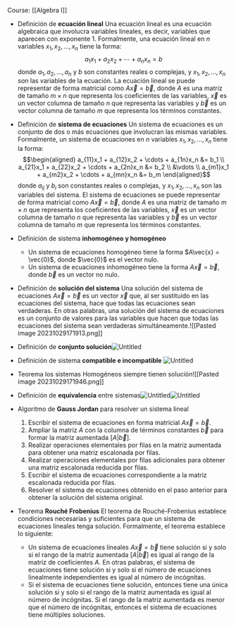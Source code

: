 Course: [[Algebra I]]

- Definición de **ecuación lineal**
    Una ecuación lineal es una ecuación algebraica que involucra variables lineales, es decir, variables que aparecen con exponente 1. Formalmente, una ecuación lineal en $n$ variables $x_1, x_2, \ldots, x_n$ tiene la forma:$$a_1 x_1 + a_2 x_2 + \cdots + a_n x_n = b$$donde $a_1, a_2, \ldots, a_n$ y $b$ son constantes reales o complejas, y $x_1, x_2, \ldots, x_n$ son las variables de la ecuación.
    La ecuación lineal se puede representar de forma matricial como $A\vec{x} = \vec{b}$, donde $A$ es una matriz de tamaño $m \times n$ que representa los coeficientes de las variables, $\vec{x}$ es un vector columna de tamaño $n$ que representa las variables y $\vec{b}$ es un vector columna de tamaño $m$ que representa los términos constantes.

- Definición de **sistema de ecuaciones**
	Un sistema de ecuaciones es un conjunto de dos o más ecuaciones que involucran las mismas variables. Formalmente, un sistema de ecuaciones en $n$ variables $x_1, x_2, \ldots, x_n$ tiene la forma:$$\begin{aligned} a_{11}x_1 + a_{12}x_2 + \cdots + a_{1n}x_n &= b_1 \\ a_{21}x_1 + a_{22}x_2 + \cdots + a_{2n}x_n &= b_2 \\ &\vdots \\ a_{m1}x_1 + a_{m2}x_2 + \cdots + a_{mn}x_n &= b_m \end{aligned}$$donde $a_{ij}$ y $b_i$ son constantes reales o complejas, y $x_1, x_2, \ldots, x_n$ son las variables del sistema.
	El sistema de ecuaciones se puede representar de forma matricial como $A\vec{x} = \vec{b}$, donde $A$ es una matriz de tamaño $m \times n$ que representa los coeficientes de las variables, $\vec{x}$ es un vector columna de tamaño $n$ que representa las variables y $\vec{b}$ es un vector columna de tamaño $m$ que representa los términos constantes.


    
- Definición de sistema **inhomogéneo y homogéneo**
    - Un sistema de ecuaciones homogéneo tiene la forma $A\vec{x} = \vec{0}$, donde $\vec{0}$ es el vector nulo.
	- Un sistema de ecuaciones inhomogéneo tiene la forma $A\vec{x} = \vec{b}$, donde $\vec{b}$ es un vector no nulo.

- Definición de **solución del sistema**
    Una solución del sistema de ecuaciones $A\vec{x} = \vec{b}$ es un vector $\vec{x}$ que, al ser sustituido en las ecuaciones del sistema, hace que todas las ecuaciones sean verdaderas. En otras palabras, una solución del sistema de ecuaciones es un conjunto de valores para las variables que hacen que todas las ecuaciones del sistema sean verdaderas simultáneamente.![[Pasted image 20231029171913.png]]

- Definición de **conjunto solución**![Untitled](Images/Sistemas%20de%20ecuaciones%20lineales/Untitled%205.png)

- Definición de sistema **compatible e incompatible**    ![Untitled](Images/Sistemas%20de%20ecuaciones%20lineales/Untitled%206.png)

- Teorema los sistemas Homogéneos siempre tienen solución![[Pasted image 20231029171946.png]]

- Definición de **equivalencia** entre sistemas![Untitled](Images/Sistemas%20de%20ecuaciones%20lineales/Untitled%208.png)![Untitled](Images/Sistemas%20de%20ecuaciones%20lineales/Untitled%209.png)

- Algoritmo de **Gauss Jordan** para resolver un sistema lineal
	1. Escribir el sistema de ecuaciones en forma matricial $A\vec{x} = \vec{b}$.
	2. Ampliar la matriz $A$ con la columna de términos constantes $\vec{b}$ para formar la matriz aumentada $[A|\vec{b}]$.
	3. Realizar operaciones elementales por filas en la matriz aumentada para obtener una matriz escalonada por filas.
	4. Realizar operaciones elementales por filas adicionales para obtener una matriz escalonada reducida por filas.
	5. Escribir el sistema de ecuaciones correspondiente a la matriz escalonada reducida por filas.
	6. Resolver el sistema de ecuaciones obtenido en el paso anterior para obtener la solución del sistema original.

- Teorema **Rouché Frobenius**
    El teorema de Rouché-Frobenius establece condiciones necesarias y suficientes para que un sistema de ecuaciones lineales tenga solución. Formalmente, el teorema establece lo siguiente:
	- Un sistema de ecuaciones lineales $A\vec{x} = \vec{b}$ tiene solución si y solo si el rango de la matriz aumentada $[A|\vec{b}]$ es igual al rango de la matriz de coeficientes $A$. En otras palabras, el sistema de ecuaciones tiene solución si y solo si el número de ecuaciones linealmente independientes es igual al número de incógnitas.
	- Si el sistema de ecuaciones tiene solución, entonces tiene una única solución si y solo si el rango de la matriz aumentada es igual al número de incógnitas. Si el rango de la matriz aumentada es menor que el número de incógnitas, entonces el sistema de ecuaciones tiene múltiples soluciones.

